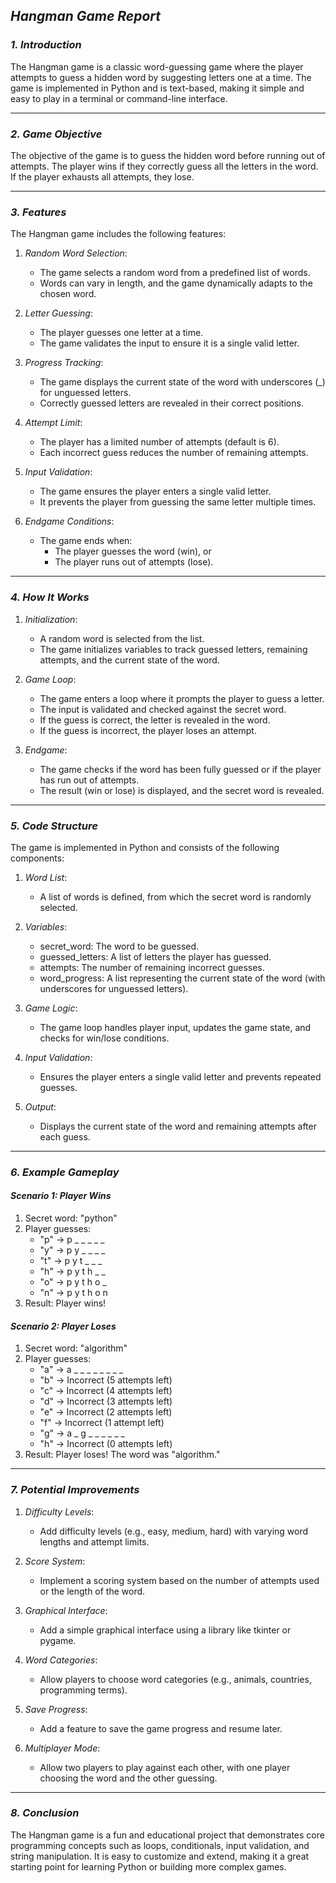 ## *Hangman Game Report*

### *1. Introduction*
The Hangman game is a classic word-guessing game where the player attempts to guess a hidden word by suggesting letters one at a time. The game is implemented in Python and is text-based, making it simple and easy to play in a terminal or command-line interface.

---

### *2. Game Objective*
The objective of the game is to guess the hidden word before running out of attempts. The player wins if they correctly guess all the letters in the word. If the player exhausts all attempts, they lose.

---

### *3. Features*
The Hangman game includes the following features:
1. *Random Word Selection*:
   - The game selects a random word from a predefined list of words.
   - Words can vary in length, and the game dynamically adapts to the chosen word.

2. *Letter Guessing*:
   - The player guesses one letter at a time.
   - The game validates the input to ensure it is a single valid letter.

3. *Progress Tracking*:
   - The game displays the current state of the word with underscores (_) for unguessed letters.
   - Correctly guessed letters are revealed in their correct positions.

4. *Attempt Limit*:
   - The player has a limited number of attempts (default is 6).
   - Each incorrect guess reduces the number of remaining attempts.

5. *Input Validation*:
   - The game ensures the player enters a single valid letter.
   - It prevents the player from guessing the same letter multiple times.

6. *Endgame Conditions*:
   - The game ends when:
     - The player guesses the word (win), or
     - The player runs out of attempts (lose).

---

### *4. How It Works*
1. *Initialization*:
   - A random word is selected from the list.
   - The game initializes variables to track guessed letters, remaining attempts, and the current state of the word.

2. *Game Loop*:
   - The game enters a loop where it prompts the player to guess a letter.
   - The input is validated and checked against the secret word.
   - If the guess is correct, the letter is revealed in the word.
   - If the guess is incorrect, the player loses an attempt.

3. *Endgame*:
   - The game checks if the word has been fully guessed or if the player has run out of attempts.
   - The result (win or lose) is displayed, and the secret word is revealed.

---

### *5. Code Structure*
The game is implemented in Python and consists of the following components:
1. *Word List*:
   - A list of words is defined, from which the secret word is randomly selected.

2. *Variables*:
   - secret_word: The word to be guessed.
   - guessed_letters: A list of letters the player has guessed.
   - attempts: The number of remaining incorrect guesses.
   - word_progress: A list representing the current state of the word (with underscores for unguessed letters).

3. *Game Logic*:
   - The game loop handles player input, updates the game state, and checks for win/lose conditions.

4. *Input Validation*:
   - Ensures the player enters a single valid letter and prevents repeated guesses.

5. *Output*:
   - Displays the current state of the word and remaining attempts after each guess.

---

### *6. Example Gameplay*
#### *Scenario 1: Player Wins*
1. Secret word: "python"
2. Player guesses:
   - "p" → p _ _ _ _ _
   - "y" → p y _ _ _ _
   - "t" → p y t _ _ _
   - "h" → p y t h _ _
   - "o" → p y t h o _
   - "n" → p y t h o n
3. Result: Player wins!

#### *Scenario 2: Player Loses*
1. Secret word: "algorithm"
2. Player guesses:
   - "a" → a _ _ _ _ _ _ _ _
   - "b" → Incorrect (5 attempts left)
   - "c" → Incorrect (4 attempts left)
   - "d" → Incorrect (3 attempts left)
   - "e" → Incorrect (2 attempts left)
   - "f" → Incorrect (1 attempt left)
   - "g" → a _ g _ _ _ _ _ _
   - "h" → Incorrect (0 attempts left)
3. Result: Player loses! The word was "algorithm."

---

### *7. Potential Improvements*
1. *Difficulty Levels*:
   - Add difficulty levels (e.g., easy, medium, hard) with varying word lengths and attempt limits.

2. *Score System*:
   - Implement a scoring system based on the number of attempts used or the length of the word.

3. *Graphical Interface*:
   - Add a simple graphical interface using a library like tkinter or pygame.

4. *Word Categories*:
   - Allow players to choose word categories (e.g., animals, countries, programming terms).

5. *Save Progress*:
   - Add a feature to save the game progress and resume later.

6. *Multiplayer Mode*:
   - Allow two players to play against each other, with one player choosing the word and the other guessing.

---

### *8. Conclusion*
The Hangman game is a fun and educational project that demonstrates core programming concepts such as loops, conditionals, input validation, and string manipulation. It is easy to customize and extend, making it a great starting point for learning Python or building more complex games.
